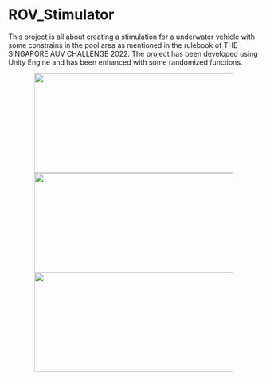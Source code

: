 # ROV_Stimulator

This project is all about creating a stimulation for a underwater vehicle with some constrains in the pool area as mentioned in the rulebook of THE SINGAPORE AUV CHALLENGE 2022. The project has been developed using Unity Engine and has been enhanced with some randomized functions.

<p align="center">
  <img src="https://github.com/Kavinchandar1709/ROV_Stimulator/blob/main/ROV%20OUTPUT1.png" width="400" height="200"/>
  <img src="https://github.com/Kavinchandar1709/ROV_Stimulator/blob/main/ROV%20OUTPUT%202.png" width="400" height="200"/>
  <img src="https://github.com/Kavinchandar1709/ROV_Stimulator/blob/main/ROV%20OUTPUT%203.png" width="400" height="200"/>
